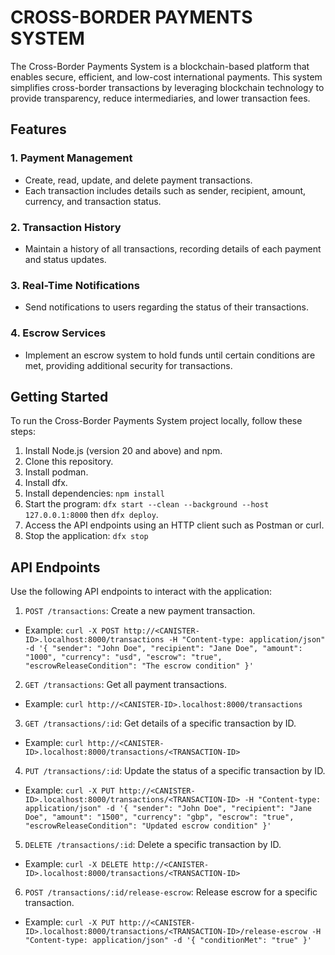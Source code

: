 # CROSS-BORDER PAYMENTS SYSTEM

The Cross-Border Payments System is a blockchain-based platform that enables secure, efficient, and low-cost international payments. This system simplifies cross-border transactions by leveraging blockchain technology to provide transparency, reduce intermediaries, and lower transaction fees.

## Features

### 1. Payment Management

- Create, read, update, and delete payment transactions.
- Each transaction includes details such as sender, recipient, amount, currency, and transaction status.

### 2. Transaction History

- Maintain a history of all transactions, recording details of each payment and status updates.

### 3. Real-Time Notifications

- Send notifications to users regarding the status of their transactions.

### 4. Escrow Services

- Implement an escrow system to hold funds until certain conditions are met, providing additional security for transactions.

## Getting Started

To run the Cross-Border Payments System project locally, follow these steps:

1. Install Node.js (version 20 and above) and npm.
2. Clone this repository.
3. Install podman.
4. Install dfx.
5. Install dependencies: `npm install`
6. Start the program: `dfx start --clean --background --host 127.0.0.1:8000` then `dfx deploy`.
7. Access the API endpoints using an HTTP client such as Postman or curl.
8. Stop the application: `dfx stop`

## API Endpoints

Use the following API endpoints to interact with the application:

1. `POST /transactions`: Create a new payment transaction.

- Example: `curl -X POST http://<CANISTER-ID>.localhost:8000/transactions -H "Content-type: application/json" -d '{ "sender": "John Doe", "recipient": "Jane Doe", "amount": "1000", "currency": "usd", "escrow": "true", "escrowReleaseCondition": "The escrow condition" }'`

2. `GET /transactions`: Get all payment transactions.

- Example: `curl http://<CANISTER-ID>.localhost:8000/transactions`

3. `GET /transactions/:id`: Get details of a specific transaction by ID.

- Example: `curl http://<CANISTER-ID>.localhost:8000/transactions/<TRANSACTION-ID>`

4. `PUT /transactions/:id`: Update the status of a specific transaction by ID.

- Example: `curl -X PUT http://<CANISTER-ID>.localhost:8000/transactions/<TRANSACTION-ID> -H "Content-type: application/json" -d '{ "sender": "John Doe", "recipient": "Jane Doe", "amount": "1500", "currency": "gbp", "escrow": "true", "escrowReleaseCondition": "Updated escrow condition" }'`

5. `DELETE /transactions/:id`: Delete a specific transaction by ID.

- Example: `curl -X DELETE http://<CANISTER-ID>.localhost:8000/transactions/<TRANSACTION-ID>`

6. `POST /transactions/:id/release-escrow`: Release escrow for a specific transaction.

- Example: `curl -X PUT http://<CANISTER-ID>.localhost:8000/transactions/<TRANSACTION-ID>/release-escrow -H "Content-type: application/json" -d '{ "conditionMet": "true" }'`
